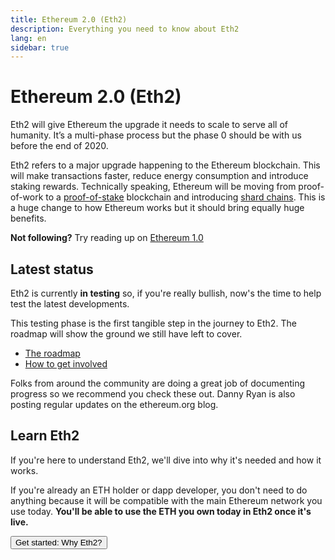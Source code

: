 ```yaml
---
title: Ethereum 2.0 (Eth2)
description: Everything you need to know about Eth2
lang: en
sidebar: true
---
```


# Ethereum 2.0 (Eth2)

<Subtitle>Eth2 will give Ethereum the upgrade it needs to scale to serve all of humanity. It’s a multi-phase process but the phase 0 should be with us before the end of 2020.</Subtitle>

Eth2 refers to a major upgrade happening to the Ethereum blockchain. This will make transactions faster, reduce energy consumption and introduce staking rewards. Technically speaking, Ethereum will be moving from proof-of-work to a [proof-of-stake](/en/eth2/proof-of-stake/) blockchain and introducing [shard chains](/en/eth2/shard-chains/). This is a huge change to how Ethereum works but it should bring equally huge benefits.

<InfoBanner emoji=":thinking_face:">
    <b>Not following?</b> Try reading up on <a href="/en/what-is-ethereum/">Ethereum 1.0</a>
</InfoBanner>

## Latest status

Eth2 is currently **in testing** so, if you're really bullish, now's the time to help test the latest developments.

This testing phase is the first tangible step in the journey to Eth2. The roadmap will show the ground we still have left to cover.

- [The roadmap](/en/eth2/roadmap/)
- [How to get involved](/en/eth2/get-involved/)

Folks from around the community are doing a great job of documenting progress so we recommend you check these out. Danny Ryan is also posting regular updates on the ethereum.org blog.

<Eth2List />

## Learn Eth2

If you're here to understand Eth2, we'll dive into why it's needed and how it works.

If you're already an ETH holder or dapp developer, you don't need to do anything because it will be compatible with the main Ethereum network you use today. **You'll be able to use the ETH you own today in Eth2 once it's live.**

<Button to="/eth2/why-eth2/">Get started: Why Eth2?</Button>
